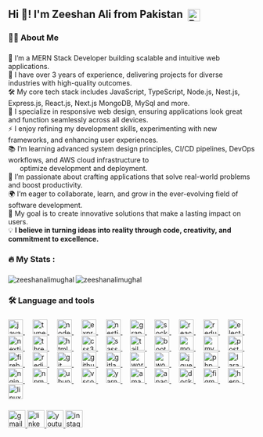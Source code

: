 <h2 align="left">
  Hi 👋! I'm Zeeshan Ali from Pakistan 
  <img src="https://www.countryflags.com/wp-content/uploads/pakistan-flag-png-large.png" alt="Pakistan Flag" width="25" style="vertical-align: middle; margin-left: 5px;">
</h2>


###
###

<h3 align="left">👩‍💻  About Me</h3>

###
🔭 I’m a MERN Stack Developer building scalable and intuitive web applications.  
💼 I have over 3 years of experience, delivering projects for diverse industries with high-quality outcomes.  
🛠️ My core tech stack includes JavaScript, TypeScript, Node.js, Nest.js, Express.js, React.js, Next.js MongoDB, MySql and more.  
🎨 I specialize in responsive web design, ensuring applications look great and function seamlessly across all devices.   
⚡ I enjoy refining my development skills, experimenting with new frameworks, and enhancing user experiences.  
📚 I’m learning advanced system design principles, CI/CD pipelines, DevOps workflows, and AWS cloud infrastructure to  
&nbsp;&nbsp;&nbsp;&nbsp;&nbsp;&nbsp;optimize development and deployment.  
🚀 I’m passionate about crafting applications that solve real-world problems and boost productivity.  
🌍 I’m eager to collaborate, learn, and grow in the ever-evolving field of software development.  
🎯 My goal is to create innovative solutions that make a lasting impact on users.  
💡 <b>I believe in turning ideas into reality through code, creativity, and commitment to excellence.  </b>
###

<h3 align="left">🔥   My Stats :</h3>

###
<p><img align="left" src="https://github-readme-stats.vercel.app/api/top-langs?username=zeeshanalimughal&show_icons=true&locale=en&layout=compact" alt="zeeshanalimughal" /></p>

<p><img align="center" src="https://github-readme-streak-stats.herokuapp.com/?user=zeeshanalimughal&" alt="zeeshanalimughal" /></p>

###

<h3 align="left">🛠 Language and tools</h3>

###
<div align="left">
  <a href="https://www.javascript.com/" target="_blank">
    <img src="https://cdn.jsdelivr.net/gh/devicons/devicon/icons/javascript/javascript-original.svg" height="30" alt="javascript logo" />
  </a>
  <img width="12" />
  <a href="https://www.typescriptlang.org/" target="_blank">
    <img src="https://cdn.jsdelivr.net/gh/devicons/devicon/icons/typescript/typescript-original.svg" height="30" alt="typescript logo" />
  </a>
  <img width="12" />
  <a href="https://nodejs.org/" target="_blank">
    <img src="https://cdn.simpleicons.org/nodedotjs/339933" height="30" alt="nodejs logo" />
  </a>
  <img width="12" />
  <a href="https://expressjs.com/" target="_blank">
    <img src="https://cdn.jsdelivr.net/gh/devicons/devicon/icons/express/express-original.svg" height="30" alt="express logo" />
  </a>
  <img width="12" />
  <a href="https://nestjs.com/" target="_blank">
    <img src="https://cdn.simpleicons.org/nestjs/E0234E" height="30" alt="nestjs logo" />
  </a>
  <img width="12" />
  <a href="https://graphql.org/" target="_blank">
    <img src="https://cdn.jsdelivr.net/gh/devicons/devicon/icons/graphql/graphql-plain.svg" height="30" alt="graphql logo" />
  </a>
  <img width="12" />
  <a href="https://socket.io/" target="_blank">
    <img src="https://cdn.simpleicons.org/socketdotio/010101" height="30" alt="socketio logo" />
  </a>
  <img width="12" />
  <a href="https://react.dev/" target="_blank">
    <img src="https://cdn.jsdelivr.net/gh/devicons/devicon/icons/react/react-original.svg" height="30" alt="react logo" />
  </a>
  <img width="12" />
  <a href="https://redux.js.org/" target="_blank">
    <img src="https://cdn.jsdelivr.net/gh/devicons/devicon/icons/redux/redux-original.svg" height="30" alt="redux logo" />
  </a>
  <img width="12" />
  <a href="https://www.electronjs.org/" target="_blank">
    <img src="https://cdn.jsdelivr.net/gh/devicons/devicon/icons/electron/electron-original.svg" height="30" alt="electron logo" />
  </a>
  <img width="12" />
  <a href="https://nextjs.org/" target="_blank">
    <img src="https://cdn.jsdelivr.net/gh/devicons/devicon/icons/nextjs/nextjs-original.svg" height="30" alt="nextjs logo" />
  </a>
  <img width="12" />
  <a href="https://threejs.org/" target="_blank">
    <img src="https://cdn.jsdelivr.net/gh/devicons/devicon/icons/threejs/threejs-original.svg" height="30" alt="threejs logo" />
  </a>
  <img width="12" />
  <a href="https://developer.mozilla.org/en-US/docs/Web/HTML" target="_blank">
    <img src="https://cdn.jsdelivr.net/gh/devicons/devicon/icons/html5/html5-original.svg" height="30" alt="html5 logo" />
  </a>
  <img width="12" />
  <a href="https://developer.mozilla.org/en-US/docs/Web/CSS" target="_blank">
    <img src="https://cdn.jsdelivr.net/gh/devicons/devicon/icons/css3/css3-original.svg" height="30" alt="css3 logo" />
  </a>
  <img width="12" />
  <a href="https://sass-lang.com/" target="_blank">
    <img src="https://cdn.jsdelivr.net/gh/devicons/devicon/icons/sass/sass-original.svg" height="30" alt="sass logo" />
  </a>
  <img width="12" />
  <a href="https://tailwindcss.com/" target="_blank">
    <img src="https://cdn.jsdelivr.net/gh/devicons/devicon/icons/tailwindcss/tailwindcss-original-wordmark.svg" height="30" alt="tailwindcss logo" />
  </a>
  <img width="12" />
  <a href="https://getbootstrap.com/" target="_blank">
    <img src="https://cdn.jsdelivr.net/gh/devicons/devicon/icons/bootstrap/bootstrap-original.svg" height="30" alt="bootstrap logo" />
  </a>
  <img width="12" />
  <a href="https://www.mongodb.com/" target="_blank">
    <img src="https://cdn.jsdelivr.net/gh/devicons/devicon/icons/mongodb/mongodb-original.svg" height="30" alt="mongodb logo" />
  </a>
  <img width="12" />
  <a href="https://www.mysql.com/" target="_blank">
    <img src="https://cdn.jsdelivr.net/gh/devicons/devicon/icons/mysql/mysql-original.svg" height="30" alt="mysql logo" />
  </a>
  <img width="12" />
  <a href="https://www.postgresql.org/" target="_blank">
    <img src="https://cdn.jsdelivr.net/gh/devicons/devicon/icons/postgresql/postgresql-original.svg" height="30" alt="postgresql logo" />
  </a>
  <img width="12" />
  <a href="https://firebase.google.com/" target="_blank">
    <img src="https://cdn.jsdelivr.net/gh/devicons/devicon/icons/firebase/firebase-plain.svg" height="30" alt="firebase logo" />
  </a>
  <img width="12" />
  <a href="https://redis.io/" target="_blank">
    <img src="https://cdn.jsdelivr.net/gh/devicons/devicon/icons/redis/redis-original.svg" height="30" alt="redis logo" />
  </a>
  <img width="12" />
  <a href="https://git-scm.com/" target="_blank">
    <img src="https://cdn.jsdelivr.net/gh/devicons/devicon/icons/git/git-original.svg" height="30" alt="git logo" />
  </a>
  <img width="12" />
  <a href="https://github.com/" target="_blank">
    <img src="https://cdn.jsdelivr.net/gh/devicons/devicon/icons/github/github-original.svg" height="30" alt="github logo" />
  </a>
  <img width="12" />
  <a href="https://about.gitlab.com/" target="_blank">
    <img src="https://cdn.jsdelivr.net/gh/devicons/devicon/icons/gitlab/gitlab-original.svg" height="30" alt="gitlab logo" />
  </a>
  <img width="12" />
  <a href="https://wordpress.org/" target="_blank">
    <img src="https://cdn.jsdelivr.net/gh/devicons/devicon/icons/wordpress/wordpress-original.svg" height="30" alt="wordpress logo" />
  </a>
  <img width="12" />
  <a href="https://woocommerce.com/" target="_blank">
    <img src="https://cdn.jsdelivr.net/gh/devicons/devicon/icons/woocommerce/woocommerce-original.svg" height="30" alt="woocommerce logo" />
  </a>
  <img width="12" />
  <a href="https://jquery.com/" target="_blank">
    <img src="https://cdn.jsdelivr.net/gh/devicons/devicon/icons/jquery/jquery-original.svg" height="30" alt="jquery logo" />
  </a>
  <img width="12" />
  <a href="https://www.php.net/" target="_blank">
    <img src="https://cdn.jsdelivr.net/gh/devicons/devicon/icons/php/php-original.svg" height="30" alt="php logo" />
  </a>
  <img width="12" />
  <a href="https://laravel.com/" target="_blank">
    <img src="https://cdn.jsdelivr.net/gh/devicons/devicon/icons/laravel/laravel-original.svg" height="30" alt="laravel logo" />
  </a>
  <img width="12" />
  <a href="https://www.nginx.com/" target="_blank">
    <img src="https://cdn.jsdelivr.net/gh/devicons/devicon/icons/nginx/nginx-original.svg" height="30" alt="nginx logo" />
  </a>
  <img width="12" />
  <a href="https://www.npmjs.com/" target="_blank">
    <img src="https://cdn.jsdelivr.net/gh/devicons/devicon/icons/npm/npm-original-wordmark.svg" height="30" alt="npm logo" />
  </a>
  <img width="12" />
  <a href="https://ubuntu.com/" target="_blank">
    <img src="https://cdn.jsdelivr.net/gh/devicons/devicon/icons/ubuntu/ubuntu-plain.svg" height="30" alt="ubuntu logo" />
  </a>
  <img width="12" />
  <a href="https://code.visualstudio.com/" target="_blank">
    <img src="https://cdn.jsdelivr.net/gh/devicons/devicon/icons/vscode/vscode-original.svg" height="30" alt="vscode logo" />
  </a>
  <img width="12" />
  <a href="https://yarnpkg.com/" target="_blank">
    <img src="https://cdn.jsdelivr.net/gh/devicons/devicon/icons/yarn/yarn-original.svg" height="30" alt="yarn logo" />
  </a>
  <img width="12" />
  <a href="https://aws.amazon.com/" target="_blank">
    <img src="https://cdn.jsdelivr.net/gh/devicons/devicon/icons/amazonwebservices/amazonwebservices-line-wordmark.svg" height="30" alt="amazonwebservices logo" />
  </a>
  <img width="12" />
  <a href="https://kafka.apache.org/" target="_blank">
    <img src="https://cdn.simpleicons.org/apachekafka/231F20" height="30" alt="apachekafka logo" />
  </a>
  <img width="12" />
  <a href="https://www.docker.com/" target="_blank">
    <img src="https://cdn.jsdelivr.net/gh/devicons/devicon/icons/docker/docker-original.svg" height="30" alt="docker logo" />
  </a>
  <img width="12" />
  <a href="https://www.figma.com/" target="_blank">
    <img src="https://cdn.jsdelivr.net/gh/devicons/devicon/icons/figma/figma-original.svg" height="30" alt="figma logo" />
  </a>
  <img width="12" />
  <a href="https://www.heroku.com/" target="_blank">
    <img src="https://cdn.jsdelivr.net/gh/devicons/devicon/icons/heroku/heroku-original.svg" height="30" alt="heroku logo" />
  </a>
  <img width="12" />
  <a href="https://www.linux.org/" target="_blank">
    <img src="https://cdn.jsdelivr.net/gh/devicons/devicon/icons/linux/linux-original.svg" height="30" alt="linux logo" />
  </a>
</div>

###

<div align="left">
  <a href="mailto:zeeshanaliryk18@gmail.com">
    <img src="https://img.shields.io/static/v1?message=Gmail&logo=gmail&label=&color=D14836&logoColor=white&labelColor=&style=for-the-badge" height="35" alt="gmail logo"  />
  </a>
  <a href="https://www.linkedin.com/in/zeeshan-ali-mughal" target="_blank">
    <img src="https://img.shields.io/static/v1?message=LinkedIn&logo=linkedin&label=&color=0077B5&logoColor=white&labelColor=&style=for-the-badge" height="35" alt="linkedin logo"  />
  </a>
  <a href="https://www.youtube.com/@techustaad2843" target="_blank">
    <img src="https://img.shields.io/static/v1?message=Youtube&logo=youtube&label=&color=FF0000&logoColor=white&labelColor=&style=for-the-badge" height="35" alt="youtube logo"  />
  </a>
  <a href="https://www.instagram.com/zeeshanali053" target="_blank">
    <img src="https://img.shields.io/static/v1?message=Instagram&logo=instagram&label=&color=E4405F&logoColor=white&labelColor=&style=for-the-badge" height="35" alt="instagram logo"  />
  </a>
</div>

###
